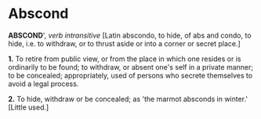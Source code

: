 # Abscond

**ABSCOND**', _verb intransitive_ \[Latin abscondo, to hide, of abs and condo, to hide, i.e. to withdraw, or to thrust aside or into a corner or secret place.\]

**1.** To retire from public view, or from the place in which one resides or is ordinarily to be found; to withdraw, or absent one's self in a private manner; to be concealed; appropriately, used of persons who secrete themselves to avoid a legal process.

**2.** To hide, withdraw or be concealed; as 'the marmot absconds in winter.' \[Little used.\]